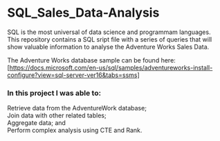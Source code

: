 # SQL_Sales_Data-Analysis

SQL is the most universal of data science and programmam languages.<br />
This repository contains a SQL sript file with a series of queries that will show valuable information to analyse the Adventure Works Sales Data.

The Adventure Works database sample can be found here: [https://docs.microsoft.com/en-us/sql/samples/adventureworks-install-configure?view=sql-server-ver16&tabs=ssms]  

### In this project I was able to: <br />
Retrieve data from the AdventureWork database;<br />
Join data with other related tables;<br />
Aggregate data; and<br />
Perform complex analysis using CTE and Rank.
